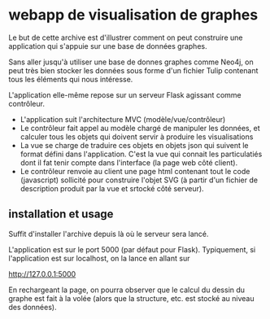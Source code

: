 # webapp de visualisation de graphes

Le but de cette archive est d'illustrer comment on peut construire une application qui s'appuie sur une base de données graphes.

Sans aller jusqu'à utiliser une base de donnes graphes comme Neo4j, on peut très bien stocker les données sous forme d'un fichier Tulip contenant tous les éléments qui nous intéresse.

L'application elle-même repose sur un serveur Flask agissant comme contrôleur.

- L'application suit l'architecture MVC (modèle/vue/contrôleur)
- Le contrôleur fait appel au modèle chargé de manipuler les données, et calculer tous les objets qui doivent servir à produire les visualisations
- La vue se charge de traduire ces objets en objets json qui suivent le format défini dans l'application. C'est la vue qui connait les particulatiés dont il fat tenir compte dans l'interface (la page web côté client).
- Le contrôleur renvoie au client une page html contenant tout le code (javascript) sollicité pour construire l'objet SVG (à partir d'un fichier de description produit par la vue et srtocké côté serveur).


## installation et usage

Suffit d'installer l'archive depuis là où le serveur sera lancé.

L'application est sur le port 5000 (par défaut pour Flask). Typiquement, si l'application est sur localhost, on la lance en allant sur

http://127.0.0.1:5000

En rechargeant la page, on pourra observer que le calcul du dessin du graphe est fait à la volée (alors que la structure, etc. est stocké au niveau des données).

